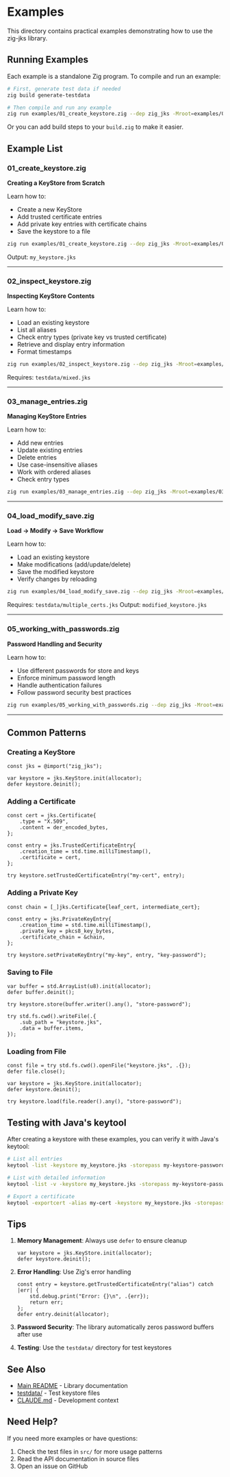 # Examples

This directory contains practical examples demonstrating how to use the zig-jks library.

## Running Examples

Each example is a standalone Zig program. To compile and run an example:

```bash
# First, generate test data if needed
zig build generate-testdata

# Then compile and run any example
zig run examples/01_create_keystore.zig --dep zig_jks -Mroot=examples/01_create_keystore.zig -Mzig_jks=src/root.zig
```

Or you can add build steps to your `build.zig` to make it easier.

## Example List

### 01_create_keystore.zig
**Creating a KeyStore from Scratch**

Learn how to:
- Create a new KeyStore
- Add trusted certificate entries
- Add private key entries with certificate chains
- Save the keystore to a file

```bash
zig run examples/01_create_keystore.zig --dep zig_jks -Mroot=examples/01_create_keystore.zig -Mzig_jks=src/root.zig
```

Output: `my_keystore.jks`

---

### 02_inspect_keystore.zig
**Inspecting KeyStore Contents**

Learn how to:
- Load an existing keystore
- List all aliases
- Check entry types (private key vs trusted certificate)
- Retrieve and display entry information
- Format timestamps

```bash
zig run examples/02_inspect_keystore.zig --dep zig_jks -Mroot=examples/02_inspect_keystore.zig -Mzig_jks=src/root.zig
```

Requires: `testdata/mixed.jks`

---

### 03_manage_entries.zig
**Managing KeyStore Entries**

Learn how to:
- Add new entries
- Update existing entries
- Delete entries
- Use case-insensitive aliases
- Work with ordered aliases
- Check entry types

```bash
zig run examples/03_manage_entries.zig --dep zig_jks -Mroot=examples/03_manage_entries.zig -Mzig_jks=src/root.zig
```

---

### 04_load_modify_save.zig
**Load → Modify → Save Workflow**

Learn how to:
- Load an existing keystore
- Make modifications (add/update/delete)
- Save the modified keystore
- Verify changes by reloading

```bash
zig run examples/04_load_modify_save.zig --dep zig_jks -Mroot=examples/04_load_modify_save.zig -Mzig_jks=src/root.zig
```

Requires: `testdata/multiple_certs.jks`
Output: `modified_keystore.jks`

---

### 05_working_with_passwords.zig
**Password Handling and Security**

Learn how to:
- Use different passwords for store and keys
- Enforce minimum password length
- Handle authentication failures
- Follow password security best practices

```bash
zig run examples/05_working_with_passwords.zig --dep zig_jks -Mroot=examples/05_working_with_passwords.zig -Mzig_jks=src/root.zig
```

---

## Common Patterns

### Creating a KeyStore

```zig
const jks = @import("zig_jks");

var keystore = jks.KeyStore.init(allocator);
defer keystore.deinit();
```

### Adding a Certificate

```zig
const cert = jks.Certificate{
    .type = "X.509",
    .content = der_encoded_bytes,
};

const entry = jks.TrustedCertificateEntry{
    .creation_time = std.time.milliTimestamp(),
    .certificate = cert,
};

try keystore.setTrustedCertificateEntry("my-cert", entry);
```

### Adding a Private Key

```zig
const chain = [_]jks.Certificate{leaf_cert, intermediate_cert};

const entry = jks.PrivateKeyEntry{
    .creation_time = std.time.milliTimestamp(),
    .private_key = pkcs8_key_bytes,
    .certificate_chain = &chain,
};

try keystore.setPrivateKeyEntry("my-key", entry, "key-password");
```

### Saving to File

```zig
var buffer = std.ArrayList(u8).init(allocator);
defer buffer.deinit();

try keystore.store(buffer.writer().any(), "store-password");

try std.fs.cwd().writeFile(.{
    .sub_path = "keystore.jks",
    .data = buffer.items,
});
```

### Loading from File

```zig
const file = try std.fs.cwd().openFile("keystore.jks", .{});
defer file.close();

var keystore = jks.KeyStore.init(allocator);
defer keystore.deinit();

try keystore.load(file.reader().any(), "store-password");
```

## Testing with Java's keytool

After creating a keystore with these examples, you can verify it with Java's keytool:

```bash
# List all entries
keytool -list -keystore my_keystore.jks -storepass my-keystore-password

# List with detailed information
keytool -list -v -keystore my_keystore.jks -storepass my-keystore-password

# Export a certificate
keytool -exportcert -alias my-cert -keystore my_keystore.jks -storepass my-keystore-password -file cert.der
```

## Tips

1. **Memory Management**: Always use `defer` to ensure cleanup
   ```zig
   var keystore = jks.KeyStore.init(allocator);
   defer keystore.deinit();
   ```

2. **Error Handling**: Use Zig's error handling
   ```zig
   const entry = keystore.getTrustedCertificateEntry("alias") catch |err| {
       std.debug.print("Error: {}\n", .{err});
       return err;
   };
   defer entry.deinit(allocator);
   ```

3. **Password Security**: The library automatically zeros password buffers after use

4. **Testing**: Use the `testdata/` directory for test keystores

## See Also

- [Main README](../README.md) - Library documentation
- [testdata/](../testdata/) - Test keystore files
- [CLAUDE.md](../CLAUDE.md) - Development context

## Need Help?

If you need more examples or have questions:
1. Check the test files in `src/` for more usage patterns
2. Read the API documentation in source files
3. Open an issue on GitHub
